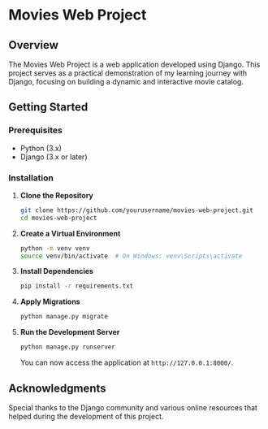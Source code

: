 # Movies Web Project

## Overview

The Movies Web Project is a web application developed using Django. This project serves as a practical demonstration of my learning journey with Django, focusing on building a dynamic and interactive movie catalog.

## Getting Started

### Prerequisites

- Python (3.x)
- Django (3.x or later)

### Installation

1. **Clone the Repository**

   ```bash
   git clone https://github.com/yourusername/movies-web-project.git
   cd movies-web-project
   ```

2. **Create a Virtual Environment**

   ```bash
   python -m venv venv
   source venv/bin/activate  # On Windows: venv\Scripts\activate
   ```

3. **Install Dependencies**

   ```bash
   pip install -r requirements.txt
   ```

4. **Apply Migrations**

   ```bash
   python manage.py migrate
   ```

5. **Run the Development Server**

   ```bash
   python manage.py runserver
   ```

   You can now access the application at `http://127.0.0.1:8000/`.



## Acknowledgments

Special thanks to the Django community and various online resources that helped during the development of this project.
